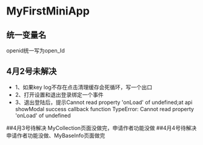# MyFirstMiniApp
## 统一变量名
openid统一写为open_Id
##  4月2号未解决
* 1、如果key   log不存在点击清理缓存会死循环，写一个出口  
* 2、打开设置和退出登录绑定一个事件  
* 3、退出登陆后，提示Cannot read property 'onLoad' of undefined;at api showModal success callback function TypeError: Cannot read property 'onLoad' of undefined

##4月3号待解决
MyCollection页面没做完，申请作者功能没做
##4月4号待解决
申请作者功能没做、MyBaseInfo页面做完

